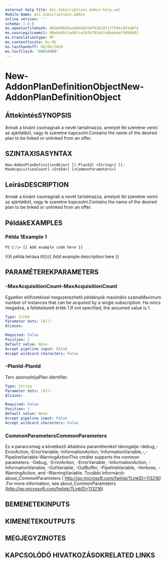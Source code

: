```yaml
---
external help file: Azs.Subscriptions.Admin-help.xml
Module Name: Azs.Subscriptions.Admin
online version: ''
schema: 2.0.0
ms.openlocfilehash: 605680bb9aebb926918f9362951f7504c843a0f4
ms.sourcegitcommit: 09eb4dbfcad6fce303b793dafe9bebdef589db03
ms.translationtype: MT
ms.contentlocale: hu-HU
ms.lasthandoff: 08/08/2020
ms.locfileid: "94016980"
---
```

# <span data-ttu-id="9c5ee-101">New-AddonPlanDefinitionObject</span><span class="sxs-lookup"><span data-stu-id="9c5ee-101">New-AddonPlanDefinitionObject</span></span>

## <span data-ttu-id="9c5ee-102">Áttekintés</span><span class="sxs-lookup"><span data-stu-id="9c5ee-102">SYNOPSIS</span></span>
<span data-ttu-id="9c5ee-103">Annak a kívánt csomagnak a nevét tartalmazza, amelyet fel szeretne venni az ajánlatból, vagy le szeretne kapcsolni.</span><span class="sxs-lookup"><span data-stu-id="9c5ee-103">Contains the name of the desired plan to be linked or unlinked from an offer.</span></span>

## <span data-ttu-id="9c5ee-104">SZINTAXISA</span><span class="sxs-lookup"><span data-stu-id="9c5ee-104">SYNTAX</span></span>

```
New-AddonPlanDefinitionObject [[-PlanId] <String>] [[-MaxAcquisitionCount] <Int64>] [<CommonParameters>]
```

## <span data-ttu-id="9c5ee-105">Leírás</span><span class="sxs-lookup"><span data-stu-id="9c5ee-105">DESCRIPTION</span></span>
<span data-ttu-id="9c5ee-106">Annak a kívánt csomagnak a nevét tartalmazza, amelyet fel szeretne venni az ajánlatból, vagy le szeretne kapcsolni.</span><span class="sxs-lookup"><span data-stu-id="9c5ee-106">Contains the name of the desired plan to be linked or unlinked from an offer.</span></span>

## <span data-ttu-id="9c5ee-107">Példák</span><span class="sxs-lookup"><span data-stu-id="9c5ee-107">EXAMPLES</span></span>

### <span data-ttu-id="9c5ee-108">Példa 1</span><span class="sxs-lookup"><span data-stu-id="9c5ee-108">Example 1</span></span>
```
PS C:\> {{ Add example code here }}
```

<span data-ttu-id="9c5ee-109">{{A példa leírása itt}}</span><span class="sxs-lookup"><span data-stu-id="9c5ee-109">{{ Add example description here }}</span></span>

## <span data-ttu-id="9c5ee-110">PARAMÉTEREK</span><span class="sxs-lookup"><span data-stu-id="9c5ee-110">PARAMETERS</span></span>

### <span data-ttu-id="9c5ee-111">-MaxAcquisitionCount</span><span class="sxs-lookup"><span data-stu-id="9c5ee-111">-MaxAcquisitionCount</span></span>
<span data-ttu-id="9c5ee-112">Egyetlen előfizetéssel megszerezhető példányok maximális száma</span><span class="sxs-lookup"><span data-stu-id="9c5ee-112">Maximum number of instances that can be acquired by a single subscription.</span></span>
<span data-ttu-id="9c5ee-113">Ha nincs megadva, a feltételezett érték 1.</span><span class="sxs-lookup"><span data-stu-id="9c5ee-113">If not specified, the assumed value is 1.</span></span>

```yaml
Type: Int64
Parameter Sets: (All)
Aliases: 

Required: False
Position: 2
Default value: None
Accept pipeline input: False
Accept wildcard characters: False
```

### <span data-ttu-id="9c5ee-114">-PlanId</span><span class="sxs-lookup"><span data-stu-id="9c5ee-114">-PlanId</span></span>
<span data-ttu-id="9c5ee-115">Terv azonosítója</span><span class="sxs-lookup"><span data-stu-id="9c5ee-115">Plan identifier.</span></span>

```yaml
Type: String
Parameter Sets: (All)
Aliases: 

Required: False
Position: 1
Default value: None
Accept pipeline input: False
Accept wildcard characters: False
```

### <span data-ttu-id="9c5ee-116">CommonParameters</span><span class="sxs-lookup"><span data-stu-id="9c5ee-116">CommonParameters</span></span>
<span data-ttu-id="9c5ee-117">Ez a parancsmag a következő általános paramétereket támogatja:-debug,-ErrorAction,-ErrorVariable,-InformationAction,-InformationVariable,-,-PipelineVariable-WarningAction</span><span class="sxs-lookup"><span data-stu-id="9c5ee-117">This cmdlet supports the common parameters: -Debug, -ErrorAction, -ErrorVariable, -InformationAction, -InformationVariable, -OutVariable, -OutBuffer, -PipelineVariable, -Verbose, -WarningAction, and -WarningVariable.</span></span> <span data-ttu-id="9c5ee-118">További információ: about_CommonParameters ( http://go.microsoft.com/fwlink/?LinkID=113216) .</span><span class="sxs-lookup"><span data-stu-id="9c5ee-118">For more information, see about_CommonParameters (http://go.microsoft.com/fwlink/?LinkID=113216).</span></span>

## <span data-ttu-id="9c5ee-119">BEMENETEK</span><span class="sxs-lookup"><span data-stu-id="9c5ee-119">INPUTS</span></span>

## <span data-ttu-id="9c5ee-120">KIMENETEK</span><span class="sxs-lookup"><span data-stu-id="9c5ee-120">OUTPUTS</span></span>

## <span data-ttu-id="9c5ee-121">MEGJEGYZI</span><span class="sxs-lookup"><span data-stu-id="9c5ee-121">NOTES</span></span>

## <span data-ttu-id="9c5ee-122">KAPCSOLÓDÓ HIVATKOZÁSOK</span><span class="sxs-lookup"><span data-stu-id="9c5ee-122">RELATED LINKS</span></span>

